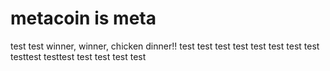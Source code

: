 # metacoin is meta

test
test
winner, winner, chicken dinner!!
test
test
test
test
test
test
test
test
testtest
testtest
test
test
test
test
